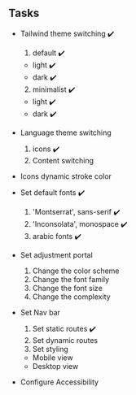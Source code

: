## Tasks

* Tailwind theme switching :heavy_check_mark:
  1. default :heavy_check_mark:
    * light :heavy_check_mark:
    * dark :heavy_check_mark:
  2. minimalist :heavy_check_mark:
    * light :heavy_check_mark:
    * dark :heavy_check_mark:

* Language theme switching
  1. icons :heavy_check_mark:
  2. Content switching

* Icons dynamic stroke color

* Set default fonts :heavy_check_mark:
  1. 'Montserrat', sans-serif :heavy_check_mark:
  2. 'Inconsolata', monospace :heavy_check_mark:
  3. arabic fonts :heavy_check_mark:

* Set adjustment portal
  1. Change the color scheme
  2. Change the font family
  3. Change the font size
  4. Change the complexity

* Set Nav bar
  1. Set static routes :heavy_check_mark:
  2. Set dynamic routes
  3. Set styling
    * Mobile view
    * Desktop view

* Configure Accessibility
